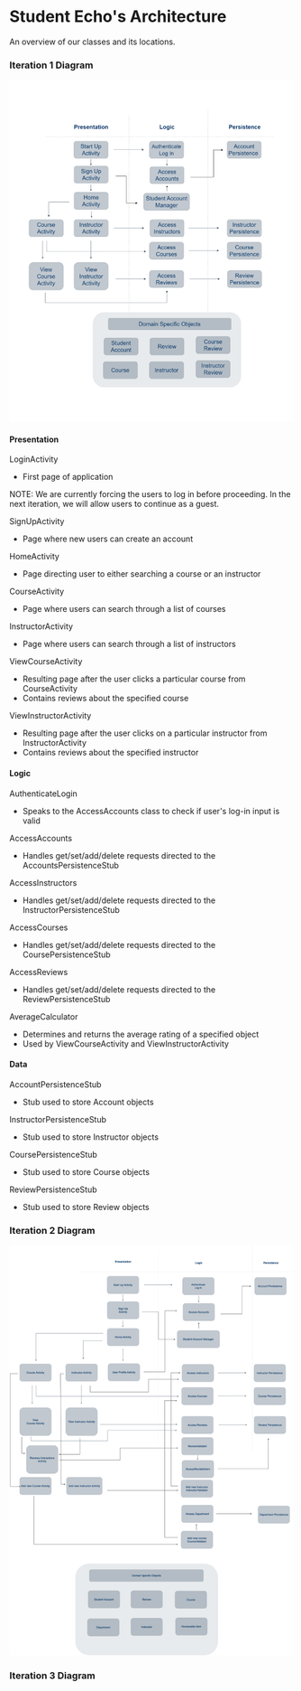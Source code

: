 # Student Echo's Architecture

An overview of our classes and its locations.

### Iteration 1 Diagram

![Architecture](Iteration%201/Architecture1.png)

#### Presentation

LoginActivity
* First page of application 

NOTE: We are currently forcing the users to log in before proceeding. In the next iteration, we will allow users to continue as a guest.

SignUpActivity
* Page where new users can create an account 

HomeActivity
* Page directing user to either searching a course or an instructor

CourseActivity
* Page where users can search through a list of courses

InstructorActivity
* Page where users can search through a list of instructors

ViewCourseActivity
* Resulting page after the user clicks a particular course from CourseActivity
* Contains reviews about the specified course

ViewInstructorActivity
* Resulting page after the user clicks on a particular instructor from InstructorActivity
* Contains reviews about the specified instructor

#### Logic

AuthenticateLogin
* Speaks to the AccessAccounts class to check if user's log-in input is valid 

AccessAccounts
* Handles get/set/add/delete requests directed to the AccountsPersistenceStub 

AccessInstructors
* Handles get/set/add/delete requests directed to the InstructorPersistenceStub

AccessCourses
* Handles get/set/add/delete requests directed to the CoursePersistenceStub

AccessReviews
* Handles get/set/add/delete requests directed to the ReviewPersistenceStub

AverageCalculator
* Determines and returns the average rating of a specified object 
* Used by ViewCourseActivity and ViewInstructorActivity

#### Data

AccountPersistenceStub
* Stub used to store Account objects

InstructorPersistenceStub
* Stub used to store Instructor objects

CoursePersistenceStub
* Stub used to store Course objects

ReviewPersistenceStub
* Stub used to store Review objects

### Iteration 2 Diagram

![Architecture](Iteration%202/Architecture2.png)

### Iteration 3 Diagram

